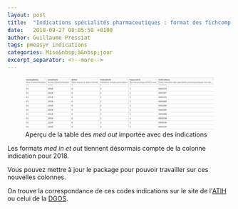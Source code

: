 ```yaml
---
layout: post
title:  "Indications spécialités pharmaceutiques : format des fichcomp med à jour"
date:   2018-09-27 08:05:50 +0100
author: Guillaume Pressiat
tags: pmeasyr indications
categories: Mise&nbsp;à&nbsp;jour
excerpt_separator: <!--more-->
---
```



<figure>
  <img src="/images/indications_mo.png" alt = ""/>
  <figcaption>Aperçu de la table des <em>med out</em> importée avec des indications</figcaption>
</figure>  

<!--more-->

Les formats *med in et out* tiennent désormais compte de la colonne indication pour 2018.

Vous pouvez mettre à jour le package pour pouvoir travailler sur ces nouvelles colonnes.

On trouve la correspondance de ces codes indications sur le site de l'[ATIH](https://www.atih.sante.fr/unites-communes-de-dispensation-prises-en-charge-en-sus "fichier : referentiel ucd indication les complet 082018.csv") ou celui de la [DGOS](https://solidarites-sante.gouv.fr/soins-et-maladies/autres-produits-de-sante/dispositifs-medicaux/la-liste-en-sus/article/referentiel-des-indications-des-specialites-pharmaceutiques-inscrites-sur-la "fichier : Référentiel des indications des spécialités pharmaceutiques inscrites sur la (...)").
